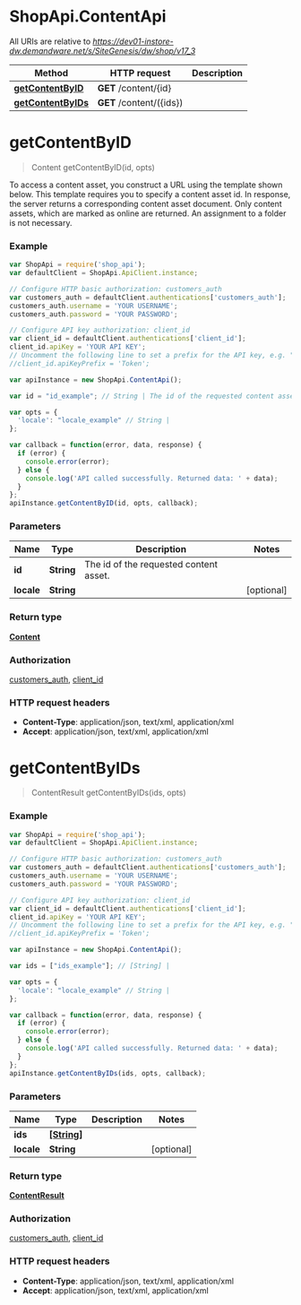 # ShopApi.ContentApi

All URIs are relative to *https://dev01-instore-dw.demandware.net/s/SiteGenesis/dw/shop/v17_3*

Method | HTTP request | Description
------------- | ------------- | -------------
[**getContentByID**](ContentApi.md#getContentByID) | **GET** /content/{id} | 
[**getContentByIDs**](ContentApi.md#getContentByIDs) | **GET** /content/({ids}) | 


<a name="getContentByID"></a>
# **getContentByID**
> Content getContentByID(id, opts)



To access a content asset, you construct a URL using the template shown below. This template requires you to  specify a content asset id. In response, the server returns a corresponding content asset document. Only content  assets, which are marked as online are returned. An assignment to a folder is not necessary.

### Example
```javascript
var ShopApi = require('shop_api');
var defaultClient = ShopApi.ApiClient.instance;

// Configure HTTP basic authorization: customers_auth
var customers_auth = defaultClient.authentications['customers_auth'];
customers_auth.username = 'YOUR USERNAME';
customers_auth.password = 'YOUR PASSWORD';

// Configure API key authorization: client_id
var client_id = defaultClient.authentications['client_id'];
client_id.apiKey = 'YOUR API KEY';
// Uncomment the following line to set a prefix for the API key, e.g. "Token" (defaults to null)
//client_id.apiKeyPrefix = 'Token';

var apiInstance = new ShopApi.ContentApi();

var id = "id_example"; // String | The id of the requested content asset.

var opts = { 
  'locale': "locale_example" // String | 
};

var callback = function(error, data, response) {
  if (error) {
    console.error(error);
  } else {
    console.log('API called successfully. Returned data: ' + data);
  }
};
apiInstance.getContentByID(id, opts, callback);
```

### Parameters

Name | Type | Description  | Notes
------------- | ------------- | ------------- | -------------
 **id** | **String**| The id of the requested content asset. | 
 **locale** | **String**|  | [optional] 

### Return type

[**Content**](Content.md)

### Authorization

[customers_auth](../README.md#customers_auth), [client_id](../README.md#client_id)

### HTTP request headers

 - **Content-Type**: application/json, text/xml, application/xml
 - **Accept**: application/json, text/xml, application/xml

<a name="getContentByIDs"></a>
# **getContentByIDs**
> ContentResult getContentByIDs(ids, opts)



### Example
```javascript
var ShopApi = require('shop_api');
var defaultClient = ShopApi.ApiClient.instance;

// Configure HTTP basic authorization: customers_auth
var customers_auth = defaultClient.authentications['customers_auth'];
customers_auth.username = 'YOUR USERNAME';
customers_auth.password = 'YOUR PASSWORD';

// Configure API key authorization: client_id
var client_id = defaultClient.authentications['client_id'];
client_id.apiKey = 'YOUR API KEY';
// Uncomment the following line to set a prefix for the API key, e.g. "Token" (defaults to null)
//client_id.apiKeyPrefix = 'Token';

var apiInstance = new ShopApi.ContentApi();

var ids = ["ids_example"]; // [String] | 

var opts = { 
  'locale': "locale_example" // String | 
};

var callback = function(error, data, response) {
  if (error) {
    console.error(error);
  } else {
    console.log('API called successfully. Returned data: ' + data);
  }
};
apiInstance.getContentByIDs(ids, opts, callback);
```

### Parameters

Name | Type | Description  | Notes
------------- | ------------- | ------------- | -------------
 **ids** | [**[String]**](String.md)|  | 
 **locale** | **String**|  | [optional] 

### Return type

[**ContentResult**](ContentResult.md)

### Authorization

[customers_auth](../README.md#customers_auth), [client_id](../README.md#client_id)

### HTTP request headers

 - **Content-Type**: application/json, text/xml, application/xml
 - **Accept**: application/json, text/xml, application/xml

